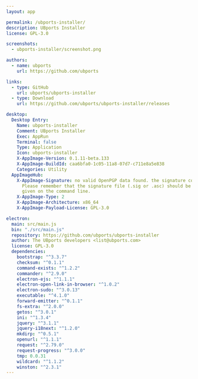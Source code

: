 ```yaml
---
layout: app

permalink: /ubports-installer/
description: UBports Installer
license: GPL-3.0

screenshots:
  - ubports-installer/screenshot.png

authors:
  - name: ubports
    url: https://github.com/ubports

links:
  - type: GitHub
    url: ubports/ubports-installer
  - type: Download
    url: https://github.com/ubports/ubports-installer/releases

desktop:
  Desktop Entry:
    Name: ubports-installer
    Comment: UBports Installer
    Exec: AppRun
    Terminal: false
    Type: Application
    Icon: ubports-installer
    X-AppImage-Version: 0.1.11-beta.133
    X-AppImage-BuildId: caa6bfa0-1c05-11a8-07d7-c711e8a5e838
    Categories: Utility
  AppImageHub:
    X-AppImage-Signature: no valid OpenPGP data found. the signature could not be verified.
      Please remember that the signature file (.sig or .asc) should be the first file
      given on the command line.
    X-AppImage-Type: 2
    X-AppImage-Architecture: x86_64
    X-AppImage-Payload-License: GPL-3.0

electron:
  main: src/main.js
  bin: "./src/main.js"
  repository: https://github.com/ubports/ubports-installer
  author: The UBports developers <list@ubports.com>
  license: GPL-3.0
  dependencies:
    bootstrap: "^3.3.7"
    checksum: "^0.1.1"
    command-exists: "^1.2.2"
    commander: "^2.9.0"
    electron-ejs: "^1.1.1"
    electron-open-link-in-browser: "^1.0.2"
    electron-sudo: "^3.0.13"
    executable: "^4.1.0"
    forward-emitter: "^0.1.1"
    fs-extra: "^2.0.0"
    getos: "^3.0.1"
    ini: "^1.3.4"
    jquery: "^3.1.1"
    jquery-i18next: "^1.2.0"
    mkdirp: "^0.5.1"
    openurl: "^1.1.1"
    request: "^2.79.0"
    request-progress: "^3.0.0"
    tmp: 0.0.31
    wildcard: "^1.1.2"
    winston: "^2.3.1"
---
```

